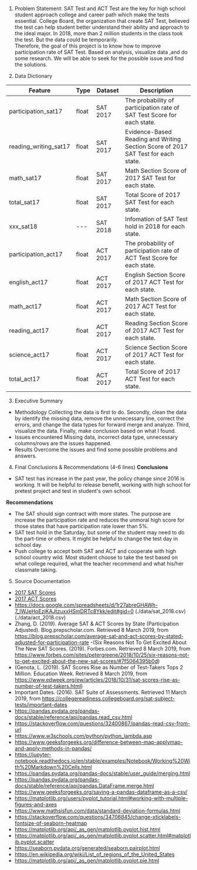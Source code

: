 1. Problem Statement:
    SAT Test and ACT Test are the key for high school student approach college and career path which make the tests essential. College Board, the organization that create SAT Test, believed the test can help student better understand their ability and approach to the ideal major. In 2018, more than 2 million students in the class took the test. But the data could be temporarily.    
    Therefore, the goal of this project is to know how to improve participation rate of SAT Test. Based on analysis, visualize data ,and do some research. We will be able to seek for the possible issue and find the solutions.    


2. Data Dictionary

|Feature              |Type    |Dataset |Description|
|---------------------|--------|------- |-----------|
|participation_sat17  |float   |SAT 2017|The probability of participation rate of SAT Test Score for each state.|
|reading_writing_sat17|float   |SAT 2017|Evidence-Based Reading and Writing Section Score of 2017 SAT Test for each state.|  
|math_sat17           |float   |SAT 2017|Math Section Score of 2017 SAT Test for each state.|
|total_sat17          |float   |SAT 2017|Total Score of 2017 SAT Test for each state.|
|xxx_sat18            |---     |SAT 2018|Infomation of SAT Test hold in 2018 for each state.|
|participation_act17  |float   |ACT 2017|The probability of participation rate of ACT Test Score for each state.|
|english_act17        |float   |ACT 2017|English Section Score of 2017 ACT Test for each state.|
|math_act17           |float   |ACT 2017|Math Section Score of 2017 ACT Test for each state.|
|reading_act17        |float   |ACT 2017|Reading Section Score of 2017 ACT Test for each state.|
|science_act17        |float   |ACT 2017|Science Section Score of 2017 ACT Test for each state.|
|total_act17          |float   |ACT 2017|Total Score of 2017 ACT Test for each state.|


3. Executive Summary 
- Methodology
    Collecting the data is first to do. Secondly, clean the data by identify the missing data, remove the unnecessary line, correct the errors, and change the data types for forward merge and analyze. Third, visualize the data. Finally, make conclusion based on what I found.  
- Issues encountered
    Missing data, incorrect data type, unnecessary columns/rows are the issues happened.  
- Results
    Overcome the issues and find some possible problems and answers. 
4. Final Conclusions & Recommendations (4-6 lines)
**Conclusions**
- SAT test has increase in the past year, the policy change since 2016 is working. It will be helpful to release benefit, working with high school for pretest project and test in student's own school.    

**Recommendations**
- The SAT should sign contract with more states. The purpose are increase the participation rate and reduces the unmoral high score for those states that have participation rate lower than 5%. 
- SAT test hold in the Saturday, but some of the student may need to do the part-time or others. It might be helpful to change the test day in school day.
- Push college to accept both SAT and ACT and cooperate with high school country wild. Most student choose to take the test based on what college required, what the teacher recommend and what his/her classmate taking. 

5. Source Documentation

- [2017 SAT Scores](./data/sat_2017.csv)
- [2017 ACT Scores](./data/act_2017.csv)
- https://docs.google.com/spreadsheets/d/1r27abreGHAWh-7_IWJeHoEzjKAJtzuxxHSmDRTc8Ykk/edit#gid=0
(./data/sat_2018.csv)  (./data/act_2018.csv)
- Zhang, D. (2019). Average SAT & ACT Scores by State (Participation Adjusted). Blog.prepscholar.com. Retrieved 8 March 2019, from https://blog.prepscholar.com/average-sat-and-act-scores-by-stated-adjusted-for-participation-rate
-(Six Reasons Not To Get Excited About The New SAT Scores. (2019). Forbes.com. Retrieved 8 March 2019, from https://www.forbes.com/sites/petergreene/2018/10/25/six-reasons-not-to-get-excited-about-the-new-sat-scores/#7f5064395b0d)
- (Genota, L. (2019). SAT Scores Rise as Number of Test-Takers Tops 2 Million. Education Week. Retrieved 8 March 2019, from https://www.edweek.org/ew/articles/2018/10/31/sat-scores-rise-as-number-of-test-takers.html)
- Important Dates. (2016). SAT Suite of Assessments. Retrieved 11 March 2019, from https://collegereadiness.collegeboard.org/sat-subject-tests/important-dates 
- https://pandas.pydata.org/pandas-docs/stable/reference/api/pandas.read_csv.html
- https://stackoverflow.com/questions/32400867/pandas-read-csv-from-url
- https://www.w3schools.com/python/python_lambda.asp
- https://www.geeksforgeeks.org/difference-between-map-applymap-and-apply-methods-in-pandas/
- https://jupyter-notebook.readthedocs.io/en/stable/examples/Notebook/Working%20With%20Markdown%20Cells.html
- https://pandas.pydata.org/pandas-docs/stable/user_guide/merging.html
- https://pandas.pydata.org/pandas-docs/stable/reference/api/pandas.DataFrame.merge.html
- https://www.geeksforgeeks.org/saving-a-pandas-dataframe-as-a-csv/
- https://matplotlib.org/users/pyplot_tutorial.html#working-with-multiple-figures-and-axes
- https://www.mathsisfun.com/data/standard-deviation-formulas.html
- https://stackoverflow.com/questions/34706845/change-xticklabels-fontsize-of-seaborn-heatmap
- https://matplotlib.org/api/_as_gen/matplotlib.pyplot.hist.html
- https://matplotlib.org/api/_as_gen/matplotlib.pyplot.scatter.html#matplotlib.pyplot.scatter
- https://seaborn.pydata.org/generated/seaborn.pairplot.html
- https://en.wikipedia.org/wiki/List_of_regions_of_the_United_States
- https://matplotlib.org/api/_as_gen/matplotlib.pyplot.pie.html